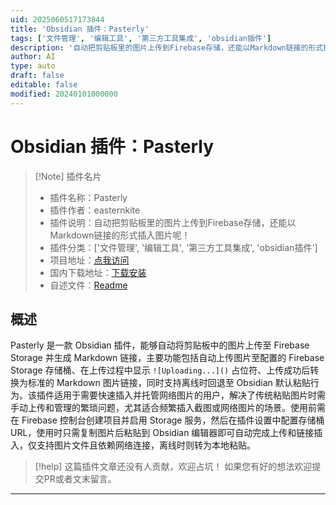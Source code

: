 ```yaml
---
uid: 2025060517173844
title: 'Obsidian 插件：Pasterly'
tags: ['文件管理', '编辑工具', '第三方工具集成', 'obsidian插件']
description: '自动把剪贴板里的图片上传到Firebase存储，还能以Markdown链接的形式插入图片呢！'
author: AI
type: auto
draft: false
editable: false
modified: 20240101000000
---
```


# Obsidian 插件：Pasterly

> [!Note] 插件名片
> - 插件名称：Pasterly
> - 插件作者：easternkite
> - 插件说明：自动把剪贴板里的图片上传到Firebase存储，还能以Markdown链接的形式插入图片呢！
> - 插件分类：['文件管理', '编辑工具', '第三方工具集成', 'obsidian插件']
> - 项目地址：[点我访问](https://github.com/easternkite/Pasterly)
> - 国内下载地址：[下载安装](https://pkmer.cn/products/plugin/pluginMarket/?pasterly)
> - 自述文件：[Readme](https://ghproxy.net/https://raw.githubusercontent.com/easternkite/Pasterly/master/README.md)



## 概述

Pasterly 是一款 Obsidian 插件，能够自动将剪贴板中的图片上传至 Firebase Storage 并生成 Markdown 链接，主要功能包括自动上传图片至配置的 Firebase Storage 存储桶、在上传过程中显示 `![Uploading...]()` 占位符、上传成功后转换为标准的 Markdown 图片链接，同时支持离线时回退至 Obsidian 默认粘贴行为。该插件适用于需要快速插入并托管网络图片的用户，解决了传统粘贴图片时需手动上传和管理的繁琐问题，尤其适合频繁插入截图或网络图片的场景。使用前需在 Firebase 控制台创建项目并启用 Storage 服务，然后在插件设置中配置存储桶 URL，使用时只需复制图片后粘贴到 Obsidian 编辑器即可自动完成上传和链接插入，仅支持图片文件且依赖网络连接，离线时则转为本地粘贴。


> [!help] 
> 这篇插件文章还没有人贡献，欢迎占坑！
> 如果您有好的想法欢迎提交PR或者文末留言。
> 

---



